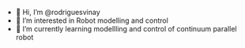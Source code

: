 - 👋 Hi, I’m @rodriguesvinay
- 👀 I’m interested in Robot modelling and control
- 🌱 I’m currently learning modellling and control of continuum parallel robot

<!---
rodriguesvinay/rodriguesvinay is a ✨ special ✨ repository because its `README.md` (this file) appears on your GitHub profile.
You can click the Preview link to take a look at your changes.
--->
